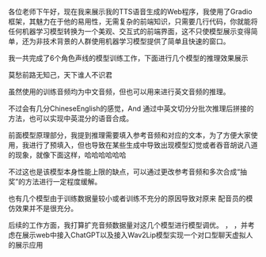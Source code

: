 各位老师下午好，现在我来展示我的TTS语音生成的Web程序，我使用了Gradio框架，其魅力在于他的易用性，无需复杂的前端知识，只需要几行代码，你就能将任何机器学习模型转换为一个美观、交互式的前端界面，这不只使模型展示变得简单，还为非技术背景的人群使用机器学习模型提供了简单且快速的窗口。

我一共完成了6个角色声线的模型训练工作，下面进行几个模型的推理效果展示

莫愁前路无知己，天下谁人不识君

虽然使用的训练音频均为中文音频，但也可以用来进行英文音频的推理。 

不过会有几分ChineseEnglish的感觉，And 通过中英文切分分批次推理后拼接的方法，也可以实现中英混分的语音合成。

前面模型原理部分，我提到推理需要填入参考音频和对应的文本，为了方便大家使用，我进行了预填入，但也导致在某些生成中导致出现模型幻觉或者吞音胡说八道的现象，就像下面这样，哈哈哈哈哈哈 

不过这也是该模型本身性能上限的缺点，可以通过更改参考音频和多次合成“抽奖”的方法进行一定程度缓解。 

也有几个模型由于训练数据量较小或者训练不充分的原因导致对原来 配音员的模仿效果并不是很充分。

后续的工作方面，我打算扩充音频数据量对这几个模型进行模型调优。 ， ，并考虑在展示web中接入ChatGPT以及接入Wav2Lip模型实现一个对口型聊天虚拟人的展示应用
